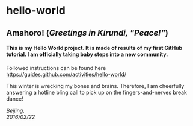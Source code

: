 # hello-world

## Amahoro! (*Greetings in Kirundi, "Peace!"*)

#### This is my Hello World project. It is made of results of my first GitHub tutorial. I am officially taking baby steps into a new community. 

Followed instructions can be found here https://guides.github.com/activities/hello-world/

This winter is wrecking my bones and brains. Therefore, I am cheerfully answering a hotline bling call to pick up on the fingers-and-nerves break dance!


*Beijing,   
2016/02/22*
